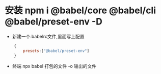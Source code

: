 # 安装  npm i @babel/core @babel/cli @babel/preset-env -D
- 新建一个.babelrc文件,里面写上配置
```javascript
    {
        presets:["@babel/preset-env"]
    }
```
- 终端  npx babel 打包的文件 -o 输出的文件 